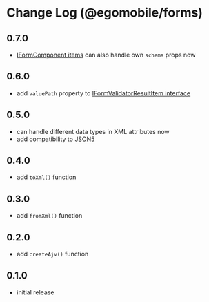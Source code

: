 # Change Log (@egomobile/forms)

## 0.7.0

- [IFormComponent items](https://egomobile.github.io/node-forms/interfaces/IFormComponent.html) can also handle own `schema` props now

## 0.6.0

- add `valuePath` property to [IFormValidatorResultItem interface](https://egomobile.github.io/node-forms/interfaces/IFormValidatorResultItem.html)

## 0.5.0

- can handle different data types in XML attributes now
- add compatibility to [JSON5](https://www.npmjs.com/package/json5)

## 0.4.0

- add `toXml()` function

## 0.3.0

- add `fromXml()` function

## 0.2.0

- add `createAjv()` function

## 0.1.0

- initial release
